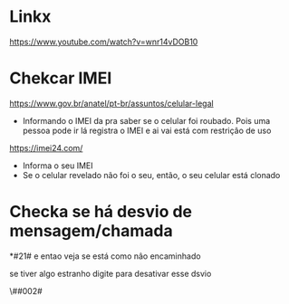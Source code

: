 # Linkx


https://www.youtube.com/watch?v=wnr14vDOB10

# Chekcar IMEI

https://www.gov.br/anatel/pt-br/assuntos/celular-legal
+ Informando o IMEI da pra saber se o celular foi roubado. Pois uma pessoa pode ir lá registra o IMEI e ai vai está com restriçâo de uso

https://imei24.com/
+ Informa o seu IMEI
+ Se o celular revelado não foi o seu, então, o seu celular está clonado

# Checka se há desvio de mensagem/chamada

*#21# e entao veja se está como nâo encaminhado

se tiver algo estranho digite para desativar esse dsvio

\\##002#
